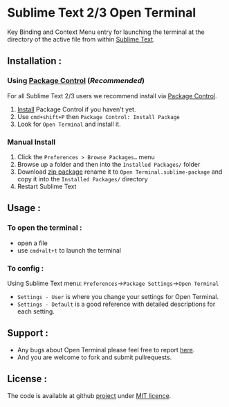 Sublime Text 2/3 Open Terminal
=================================

Key Binding and Context Menu entry for launching the terminal at the directory of the active file
from within [Sublime Text][1].

## Installation :

### Using [Package Control][2] (*Recommended*)

For all Sublime Text 2/3 users we recommend install via [Package Control][2].

1. [Install][3] Package Control if you haven't yet.
2. Use `cmd+shift+P` then `Package Control: Install Package`
3. Look for `Open Terminal` and install it.

### Manual Install

1. Click the `Preferences > Browse Packages…` menu
2. Browse up a folder and then into the `Installed Packages/` folder
3. Download [zip package][5] rename it to `Open Terminal.sublime-package` and copy it into the `Installed Packages/` directory
4. Restart Sublime Text

## Usage :

### To open the terminal :

 - open a file
 - use `cmd+alt+t` to launch the terminal

### To config :

Using Sublime Text menu: `Preferences`->`Package Settings`->`Open Terminal`

- `Settings - User` is where you change your settings for Open Terminal.
- `Settings - Default` is a good reference with detailed descriptions for each setting.

## Support :

- Any bugs about Open Terminal please feel free to report [here][issue].
- And you are welcome to fork and submit pullrequests.


## License :

The code is available at github [project][home] under [MIT licence][4].

 [home]: https://github.com/fxdApokalypse/sublime_open_terminal
 [1]: http://www.sublimetext.com/
 [2]: https://sublime.wbond.net/
 [3]: https://sublime.wbond.net/installation
 [4]: https://github.com/fxdApokalypse/sublime_open_terminal/blob/master/LICENSE
 [5]: https://github.com/fxdApokalypse/sublime_open_terminal/archive/master.zip
 [issue]: https://github.com/fxdApokalypse/sublime_open_terminal/issues
 [settings]: https://github.com/revolunet/sublimetext-markdown-preview/blob/master/MarkdownPreview.sublime-settings